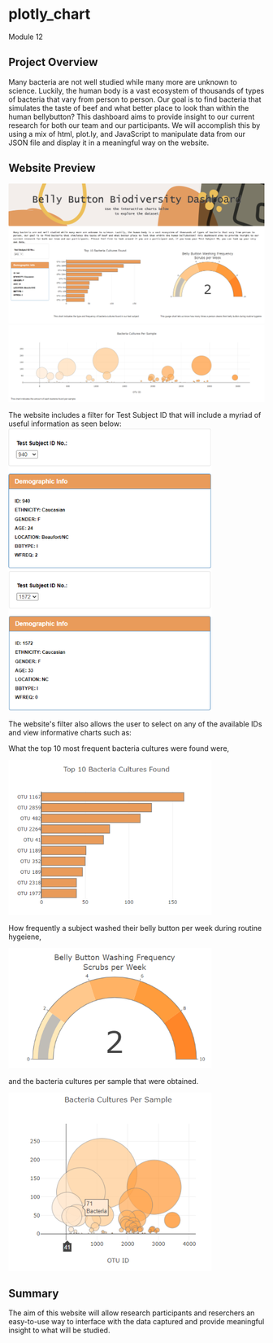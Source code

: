 # plotly_chart
Module 12

## **Project Overview**

Many bacteria are not well studied while many more are unknown to science. Luckily, the human body is a vast ecosystem of thousands of types of bacteria that vary from person to person. Our goal is to find bacteria that simulates the taste of beef and what better place to look than within the human bellybutton? This dashboard aims to provide insight to our current research for both our team and our participants. We will accomplish this by using a mix of html, plot.ly, and JavaScript to manipulate data from our JSON file and display it in a meaningful way on the website.

## Website Preview
![](https://github.com/nguyenauloi/plotly_chart/blob/main/static/img/website-preview.PNG "website-preview.PNG")
![](https://github.com/nguyenauloi/plotly_chart/blob/main/static/img/website-preview1.PNG "website-preview1.PNG")

The website includes a filter for Test Subject ID that will include a myriad of useful information as seen below:
<img src="https://github.com/nguyenauloi/plotly_chart/blob/main/static/img/website-instructions-1.PNG" width="400">
<img src="https://github.com/nguyenauloi/plotly_chart/blob/main/static/img/website-instructions-2.PNG" width="400">

The website's filter also allows the user to select on any of the available IDs and view informative charts such as: 

What the top 10 most frequent bacteria cultures were found were,

<img src="https://github.com/nguyenauloi/plotly_chart/blob/main/static/img/website-demo-1.PNG" width="400">

How frequently a subject washed their belly button per week during routine hygeiene,

<img src="https://github.com/nguyenauloi/plotly_chart/blob/main/static/img/website-demo-2.PNG" width="400">

and the bacteria cultures per sample that were obtained.

<img src="https://github.com/nguyenauloi/plotly_chart/blob/main/static/img/website-demo-3.PNG" width="400">



## Summary
The aim of this website will allow research participants and reserchers an easy-to-use way to interface with the data captured and provide meaningful insight to what will be studied.
